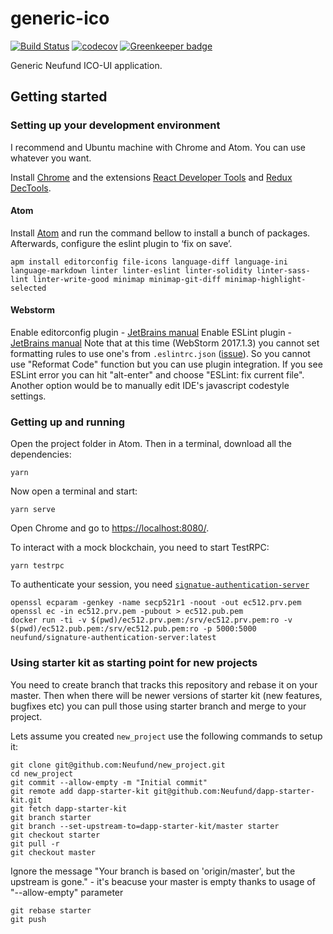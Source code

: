 # generic-ico

[![Build Status](https://travis-ci.org/Neufund/generic-ico.svg)](https://travis-ci.org/Neufund/generic-ico)  [![codecov](https://codecov.io/gh/Neufund/generic-ico/branch/master/graph/badge.svg)](https://codecov.io/gh/Neufund/generic-ico) [![Greenkeeper badge](https://badges.greenkeeper.io/Neufund/generic-ico.svg)](https://greenkeeper.io/)

Generic Neufund ICO-UI application.


## Getting started

### Setting up your development environment

I recommend and Ubuntu machine with Chrome and Atom. You can use whatever you want.

Install [Chrome][chrome] and the extensions [React Developer Tools][react-ext] and [Redux DecTools][redux-ext].

[chrome]: https://www.google.com/chrome/browser/features.html?brand=CHBD&gclid=CO2x8Ibw5NMCFYoQ0wodulgAlQ&dclid=CO7Tmofw5NMCFUakUQodVc8BvA
[react-ext]: https://chrome.google.com/webstore/detail/react-developer-tools/fmkadmapgofadopljbjfkapdkoienihi?hl=en
[redux-ext]: https://chrome.google.com/webstore/detail/redux-devtools/lmhkpmbekcpmknklioeibfkpmmfibljd?hl=en

#### Atom
Install [Atom][atom] and run the command bellow to install a bunch of packages. Afterwards, configure the eslint plugin to ‘fix on save’.

```
apm install editorconfig file-icons language-diff language-ini language-markdown linter linter-eslint linter-solidity linter-sass-lint linter-write-good minimap minimap-git-diff minimap-highlight-selected
```

[atom]: https://atom.io/

#### Webstorm
Enable editorconfig plugin - [JetBrains manual](https://www.jetbrains.com/help/webstorm/2017.1/configuring-code-style.html#editorconfig)
Enable ESLint plugin - [JetBrains manual](https://www.jetbrains.com/help/webstorm/2017.1/eslint.html)
Note that at this time (WebStorm 2017.1.3) you cannot set formatting rules to use one's from ```.eslintrc.json```
([issue](https://youtrack.jetbrains.com/issue/WEB-19350)). So you cannot use "Reformat Code" function but you can use plugin
integration. If you see ESLint error you can hit "alt-enter" and choose "ESLint: fix current file". Another option would be to manually edit IDE's javascript codestyle settings.

### Getting up and running

Open the project folder in Atom. Then in a terminal, download all the dependencies:

```
yarn
```

Now open a terminal and start:

```
yarn serve
```

Open Chrome and go to [https://localhost:8080/](https://localhost:8080/).


To interact with a mock blockchain, you need to start TestRPC:

```
yarn testrpc
```

To authenticate your session, you need [`signatue-authentication-server`](https://hub.docker.com/r/neufund/signature-authentication-server/)

```
openssl ecparam -genkey -name secp521r1 -noout -out ec512.prv.pem
openssl ec -in ec512.prv.pem -pubout > ec512.pub.pem
docker run -ti -v $(pwd)/ec512.prv.pem:/srv/ec512.prv.pem:ro -v $(pwd)/ec512.pub.pem:/srv/ec512.pub.pem:ro -p 5000:5000 neufund/signature-authentication-server:latest
```


### Using starter kit as starting point for new projects
You need to create branch that tracks this repository and rebase it on your master. Then when there will be newer versions of starter kit (new features, bugfixes etc) you can pull those using starter branch and merge to your project.

Lets assume you created ```new_project``` use the following commands to setup it:

    git clone git@github.com:Neufund/new_project.git
    cd new_project
    git commit --allow-empty -m "Initial commit"
    git remote add dapp-starter-kit git@github.com:Neufund/dapp-starter-kit.git
    git fetch dapp-starter-kit
    git branch starter
    git branch --set-upstream-to=dapp-starter-kit/master starter
    git checkout starter
    git pull -r
    git checkout master

Ignore the message "Your branch is based on 'origin/master', but the upstream is gone." - it's beacuse your master is empty thanks to usage of "--allow-empty" parameter

    git rebase starter
    git push
